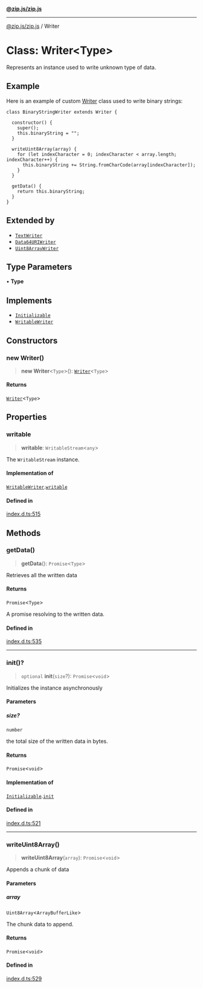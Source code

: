 [**@zip.js/zip.js**](../README.md)

***

[@zip.js/zip.js](../globals.md) / Writer

# Class: Writer\<Type\>

Represents an instance used to write unknown type of data.

## Example

Here is an example of custom [Writer](Writer.md) class used to write binary strings:
```
class BinaryStringWriter extends Writer {

  constructor() {
    super();
    this.binaryString = "";
  }

  writeUint8Array(array) {
    for (let indexCharacter = 0; indexCharacter < array.length; indexCharacter++) {
      this.binaryString += String.fromCharCode(array[indexCharacter]);
    }
  }

  getData() {
    return this.binaryString;
  }
}
```

## Extended by

- [`TextWriter`](TextWriter.md)
- [`Data64URIWriter`](Data64URIWriter.md)
- [`Uint8ArrayWriter`](Uint8ArrayWriter.md)

## Type Parameters

• **Type**

## Implements

- [`Initializable`](../interfaces/Initializable.md)
- [`WritableWriter`](../interfaces/WritableWriter.md)

## Constructors

### new Writer()

> **new Writer**\<`Type`\>(): [`Writer`](Writer.md)\<`Type`\>

#### Returns

[`Writer`](Writer.md)\<`Type`\>

## Properties

### writable

> **writable**: `WritableStream`\<`any`\>

The `WritableStream` instance.

#### Implementation of

[`WritableWriter`](../interfaces/WritableWriter.md).[`writable`](../interfaces/WritableWriter.md#writable)

#### Defined in

[index.d.ts:515](https://github.com/gildas-lormeau/zip.js/blob/24ecd74cb4237f29fe97eb10cff1144c3877ce3d/index.d.ts#L515)

## Methods

### getData()

> **getData**(): `Promise`\<`Type`\>

Retrieves all the written data

#### Returns

`Promise`\<`Type`\>

A promise resolving to the written data.

#### Defined in

[index.d.ts:535](https://github.com/gildas-lormeau/zip.js/blob/24ecd74cb4237f29fe97eb10cff1144c3877ce3d/index.d.ts#L535)

***

### init()?

> `optional` **init**(`size`?): `Promise`\<`void`\>

Initializes the instance asynchronously

#### Parameters

##### size?

`number`

the total size of the written data in bytes.

#### Returns

`Promise`\<`void`\>

#### Implementation of

[`Initializable`](../interfaces/Initializable.md).[`init`](../interfaces/Initializable.md#init)

#### Defined in

[index.d.ts:521](https://github.com/gildas-lormeau/zip.js/blob/24ecd74cb4237f29fe97eb10cff1144c3877ce3d/index.d.ts#L521)

***

### writeUint8Array()

> **writeUint8Array**(`array`): `Promise`\<`void`\>

Appends a chunk of data

#### Parameters

##### array

`Uint8Array`\<`ArrayBufferLike`\>

The chunk data to append.

#### Returns

`Promise`\<`void`\>

#### Defined in

[index.d.ts:529](https://github.com/gildas-lormeau/zip.js/blob/24ecd74cb4237f29fe97eb10cff1144c3877ce3d/index.d.ts#L529)
